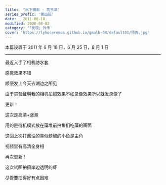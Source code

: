 ```yaml
---
title:  "水下摄影 · 筼筜湖"
series_prefix: '第四辑'
date:   2011-06-18
modified: 2020-08-02
category: '｢发现｣ 外传'
cover: 'https://lykoseremos.github.io/gmalb-04/default01/预告.jpg'
---
```

本篇设置于 2011 年 6 月 18 日，6 月 25 日，8 月 1 日

---

最近入手了相机防水套

感觉效果不错

顺便发上今天去湖边之所见

由于实验证明我的相机拍照效果不如录像效果所以就发录像了

<div class="video-box">
<iframe style="position: absolute; width: 100%; height: 100%; left: 0; top: 0;" data-src="https://player.bilibili.com/player.html?aid=669073117&bvid=BV1Fa4y1J7zv&cid=219462932&page=1&as_wide=1&high_quality=1&danmaku=0" frameborder="no" scrolling="no"></iframe>
</div>

更新！

这次是高清+涨潮

用的是待机模式放在藻堆前拍鱼们吃藻的画面

这回上次打酱油的类似鰟鮍的小鱼是主角

视频里有高清全身相

<div class="video-box">
<iframe style="position: absolute; width: 100%; height: 100%; left: 0; top: 0;" data-src="https://player.bilibili.com/player.html?aid=669073117&bvid=BV1Fa4y1J7zv&cid=219462932&page=2&as_wide=1&high_quality=1&danmaku=0" frameborder="no" scrolling="no"></iframe>
</div>

再次更新！

这次试图拍摄岸边透明的虾

尽管要拍得好有点困难

<div class="video-box">
<iframe style="position: absolute; width: 100%; height: 100%; left: 0; top: 0;" data-src="https://player.bilibili.com/player.html?aid=669073117&bvid=BV1Fa4y1J7zv&cid=219462932&page=3&as_wide=1&high_quality=1&danmaku=0" frameborder="no" scrolling="no"></iframe>
</div>
